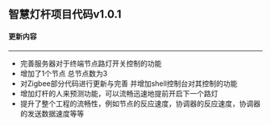 ## 智慧灯杆项目代码v1.0.1

#### 更新内容

***

- 完善服务器对于终端节点路灯开关控制的功能
- 增加了1个节点 总节点数为3
- 对Zigbee部分代码进行更新与完善 并增加shell控制台对其控制的功能
- 增加灯杆的人来预测功能，可以流畅迅速地提前开启下一个路灯
- 提升了整个工程的流畅性，例如节点的反应速度，协调器的反应速度，协调器的发送数据速度等等



